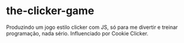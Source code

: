 # the-clicker-game
Produzindo um jogo estilo clicker com JS, só para me divertir e treinar programação, nada sério. Influenciado por Cookie Clicker.
